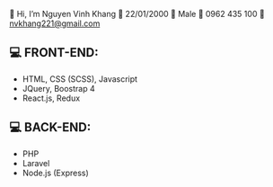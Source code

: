 👋 Hi, I’m Nguyen Vinh Khang
📅 22/01/2000
🙋 Male
📱 0962 435 100
📧 nvkhang221@gmail.com


💻 FRONT-END:
----------------------------------
- HTML, CSS (SCSS), Javascript
- JQuery, Boostrap 4
- React.js, Redux


💻 BACK-END:
----------------------------------
- PHP
- Laravel
- Node.js (Express)
<!---
vinh-khang/vinh-khang is a ✨ special ✨ repository because its `README.md` (this file) appears on your GitHub profile.
You can click the Preview link to take a look at your changes.
--->
